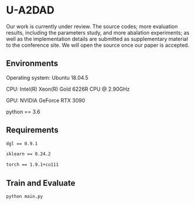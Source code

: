 # U-A2DAD

Our work is currently under review. The source codes; more evaluation results, including the parameters study, and more abalation experiments; as well as the implementation details are submitted as supplementary material to the conference site. We will open the source once our paper is accepted.

## Environments

Operating system:  Ubuntu 18.04.5

CPU: Intel(R) Xeon(R) Gold 6226R CPU @ 2.90GHz

GPU: NVIDIA GeForce RTX 3090

python == 3.6

## Requirements
``` bash
dgl == 0.9.1

sklearn == 0.24.2

torch == 1.9.1+cu111
```

## Train and Evaluate

``` bash
python main.py
```
